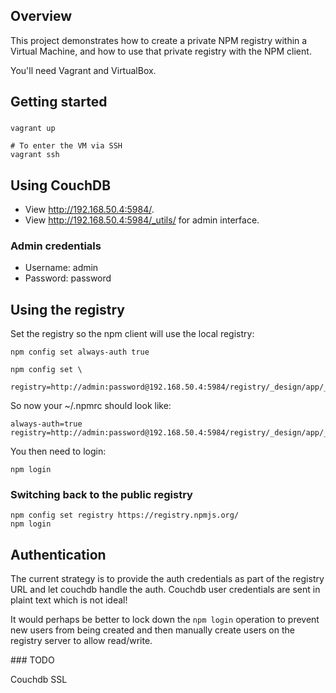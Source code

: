## Overview 

This project demonstrates how to create a private NPM registry within 
a Virtual Machine, and how to use that private registry with the NPM client.

You'll need Vagrant and VirtualBox.

## Getting started

###

```
vagrant up

# To enter the VM via SSH
vagrant ssh
```

## Using CouchDB

* View http://192.168.50.4:5984/.
* View http://192.168.50.4:5984/_utils/ for admin interface.

### Admin credentials

* Username: admin
* Password: password

## Using the registry

Set the registry so the npm client will use the local registry:

```
npm config set always-auth true

npm config set \
  registry=http://admin:password@192.168.50.4:5984/registry/_design/app/_rewrite

```

So now your ~/.npmrc should look like:

```
always-auth=true
registry=http://admin:password@192.168.50.4:5984/registry/_design/app/_rewrite
```

You then need to login:

```
npm login
```

### Switching back to the public registry

```
npm config set registry https://registry.npmjs.org/
npm login
```

## Authentication

The current strategy is to provide the auth credentials as part of the registry URL
and let couchdb handle the auth. Couchdb user credentials are sent in plaint text which is not ideal! 

It would perhaps be better to lock down the `npm login` operation to prevent new users 
from being created and then manually create users on the registry server to allow read/write.

### TODO

Couchdb SSL

